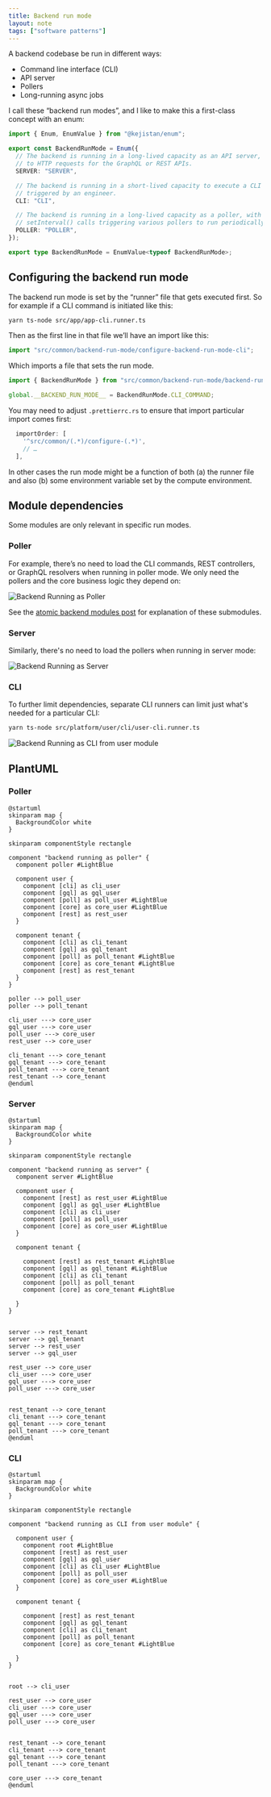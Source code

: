 ```yaml
---
title: Backend run mode
layout: note
tags: ["software patterns"]
---
```


A backend codebase be run in different ways:

- Command line interface (CLI)
- API server
- Pollers
- Long-running async jobs

I call these “backend run modes”, and I like to make this a first-class concept with an enum:

```ts
import { Enum, EnumValue } from "@kejistan/enum";

export const BackendRunMode = Enum({
  // The backend is running in a long-lived capacity as an API server, responding
  // to HTTP requests for the GraphQL or REST APIs.
  SERVER: "SERVER",

  // The backend is running in a short-lived capacity to execute a CLI command
  // triggered by an engineer.
  CLI: "CLI",

  // The backend is running in a long-lived capacity as a poller, with
  // setInterval() calls triggering various pollers to run periodically.
  POLLER: "POLLER",
});

export type BackendRunMode = EnumValue<typeof BackendRunMode>;
```

## Configuring the backend run mode

The backend run mode is set by the “runner” file that gets executed first. So for example if a CLI command is initiated like this:

```sh
yarn ts-node src/app/app-cli.runner.ts
```

Then as the first line in that file we’ll have an import like this:

```ts
import "src/common/backend-run-mode/configure-backend-run-mode-cli";
```

Which imports a file that sets the run mode.

```ts
import { BackendRunMode } from "src/common/backend-run-mode/backend-run-mode";

global.__BACKEND_RUN_MODE__ = BackendRunMode.CLI_COMMAND;
```

You may need to adjust `.prettierrc.rs` to ensure that import particular import comes first:

```js
  importOrder: [
    '^src/common/(.*)/configure-(.*)',
    // …
  ],
```

In other cases the run mode might be a function of both (a) the runner file and also (b) some environment variable set by the compute environment.

## Module dependencies

Some modules are only relevant in specific run modes.

### Poller

For example, there’s no need to load the CLI commands, REST controllers, or GraphQL resolvers when running in poller mode. We only need the pollers and the core business logic they depend on:

![Backend Running as Poller](/images/posts/backend-running-as-poller.png)

See the [atomic backend modules post](/posts/2022-08-13-atomic-backend-modules.png) for explanation of these submodules.

### Server

Similarly, there's no need to load the pollers when running in server mode:

![Backend Running as Server](/images/posts/backend-running-as-server.png)

### CLI

To further limit dependencies, separate CLI runners can limit just what's needed for a particular CLI:

```sh
yarn ts-node src/platform/user/cli/user-cli.runner.ts
```

![Backend Running as CLI from user module](/images/posts/backend-running-as-cli-from-user-module.png)

## PlantUML

### Poller

```
@startuml
skinparam map {
  BackgroundColor white
}

skinparam componentStyle rectangle

component "backend running as poller" {
  component poller #LightBlue

  component user {
    component [cli] as cli_user
    component [gql] as gql_user
    component [poll] as poll_user #LightBlue
    component [core] as core_user #LightBlue
    component [rest] as rest_user
  }

  component tenant {
    component [cli] as cli_tenant
    component [gql] as gql_tenant
    component [poll] as poll_tenant #LightBlue
    component [core] as core_tenant #LightBlue
    component [rest] as rest_tenant
  }
}

poller --> poll_user
poller --> poll_tenant

cli_user ---> core_user
gql_user ---> core_user
poll_user ---> core_user
rest_user --> core_user

cli_tenant ---> core_tenant
gql_tenant ---> core_tenant
poll_tenant ---> core_tenant
rest_tenant --> core_tenant
@enduml
```

### Server

```
@startuml
skinparam map {
  BackgroundColor white
}

skinparam componentStyle rectangle

component "backend running as server" {
  component server #LightBlue

  component user {
    component [rest] as rest_user #LightBlue
    component [gql] as gql_user #LightBlue
    component [cli] as cli_user
    component [poll] as poll_user
    component [core] as core_user #LightBlue
  }

  component tenant {

    component [rest] as rest_tenant #LightBlue
    component [gql] as gql_tenant #LightBlue
    component [cli] as cli_tenant
    component [poll] as poll_tenant
    component [core] as core_tenant #LightBlue

  }
}


server --> rest_tenant
server --> gql_tenant
server --> rest_user
server --> gql_user

rest_user --> core_user
cli_user ---> core_user
gql_user ---> core_user
poll_user ---> core_user


rest_tenant --> core_tenant
cli_tenant ---> core_tenant
gql_tenant ---> core_tenant
poll_tenant ---> core_tenant
@enduml
```

### CLI

```
@startuml
skinparam map {
  BackgroundColor white
}

skinparam componentStyle rectangle

component "backend running as CLI from user module" {

  component user {
    component root #LightBlue
    component [rest] as rest_user
    component [gql] as gql_user
    component [cli] as cli_user #LightBlue
    component [poll] as poll_user
    component [core] as core_user #LightBlue
  }

  component tenant {

    component [rest] as rest_tenant
    component [gql] as gql_tenant
    component [cli] as cli_tenant
    component [poll] as poll_tenant
    component [core] as core_tenant #LightBlue

  }
}


root --> cli_user

rest_user --> core_user
cli_user ---> core_user
gql_user ---> core_user
poll_user ---> core_user


rest_tenant --> core_tenant
cli_tenant ---> core_tenant
gql_tenant ---> core_tenant
poll_tenant ---> core_tenant

core_user ---> core_tenant
@enduml
```
